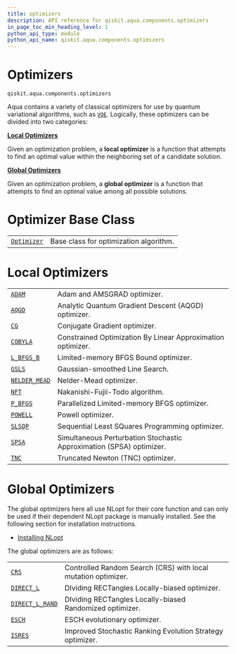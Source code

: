 ```yaml
---
title: optimizers
description: API reference for qiskit.aqua.components.optimizers
in_page_toc_min_heading_level: 1
python_api_type: module
python_api_name: qiskit.aqua.components.optimizers
---
```


<span id="module-qiskit.aqua.components.optimizers" />

<span id="qiskit-aqua-components-optimizers" />

# Optimizers

<span id="module-qiskit.aqua.components.optimizers" />

`qiskit.aqua.components.optimizers`

Aqua contains a variety of classical optimizers for use by quantum variational algorithms, such as [`VQE`](qiskit.aqua.algorithms.VQE "qiskit.aqua.algorithms.VQE"). Logically, these optimizers can be divided into two categories:

**[Local Optimizers](#local-optimizers)**

Given an optimization problem, a **local optimizer** is a function that attempts to find an optimal value within the neighboring set of a candidate solution.

**[Global Optimizers](#global-optimizers)**

Given an optimization problem, a **global optimizer** is a function that attempts to find an optimal value among all possible solutions.

# Optimizer Base Class

|                                                                                                          |                                        |
| -------------------------------------------------------------------------------------------------------- | -------------------------------------- |
| [`Optimizer`](qiskit.aqua.components.optimizers.Optimizer "qiskit.aqua.components.optimizers.Optimizer") | Base class for optimization algorithm. |

# Local Optimizers

|                                                                                                                |                                                                      |
| -------------------------------------------------------------------------------------------------------------- | -------------------------------------------------------------------- |
| [`ADAM`](qiskit.aqua.components.optimizers.ADAM "qiskit.aqua.components.optimizers.ADAM")                      | Adam and AMSGRAD optimizer.                                          |
| [`AQGD`](qiskit.aqua.components.optimizers.AQGD "qiskit.aqua.components.optimizers.AQGD")                      | Analytic Quantum Gradient Descent (AQGD) optimizer.                  |
| [`CG`](qiskit.aqua.components.optimizers.CG "qiskit.aqua.components.optimizers.CG")                            | Conjugate Gradient optimizer.                                        |
| [`COBYLA`](qiskit.aqua.components.optimizers.COBYLA "qiskit.aqua.components.optimizers.COBYLA")                | Constrained Optimization By Linear Approximation optimizer.          |
| [`L_BFGS_B`](qiskit.aqua.components.optimizers.L_BFGS_B "qiskit.aqua.components.optimizers.L_BFGS_B")          | Limited-memory BFGS Bound optimizer.                                 |
| [`GSLS`](qiskit.aqua.components.optimizers.GSLS "qiskit.aqua.components.optimizers.GSLS")                      | Gaussian-smoothed Line Search.                                       |
| [`NELDER_MEAD`](qiskit.aqua.components.optimizers.NELDER_MEAD "qiskit.aqua.components.optimizers.NELDER_MEAD") | Nelder-Mead optimizer.                                               |
| [`NFT`](qiskit.aqua.components.optimizers.NFT "qiskit.aqua.components.optimizers.NFT")                         | Nakanishi-Fujii-Todo algorithm.                                      |
| [`P_BFGS`](qiskit.aqua.components.optimizers.P_BFGS "qiskit.aqua.components.optimizers.P_BFGS")                | Parallelized Limited-memory BFGS optimizer.                          |
| [`POWELL`](qiskit.aqua.components.optimizers.POWELL "qiskit.aqua.components.optimizers.POWELL")                | Powell optimizer.                                                    |
| [`SLSQP`](qiskit.aqua.components.optimizers.SLSQP "qiskit.aqua.components.optimizers.SLSQP")                   | Sequential Least SQuares Programming optimizer.                      |
| [`SPSA`](qiskit.aqua.components.optimizers.SPSA "qiskit.aqua.components.optimizers.SPSA")                      | Simultaneous Perturbation Stochastic Approximation (SPSA) optimizer. |
| [`TNC`](qiskit.aqua.components.optimizers.TNC "qiskit.aqua.components.optimizers.TNC")                         | Truncated Newton (TNC) optimizer.                                    |

# Global Optimizers

The global optimizers here all use NLopt for their core function and can only be used if their dependent NLopt package is manually installed. See the following section for installation instructions.

*   [Installing NLopt](qiskit.aqua.components.optimizers.nlopts)

The global optimizers are as follows:

|                                                                                                                      |                                                               |
| -------------------------------------------------------------------------------------------------------------------- | ------------------------------------------------------------- |
| [`CRS`](qiskit.aqua.components.optimizers.CRS "qiskit.aqua.components.optimizers.CRS")                               | Controlled Random Search (CRS) with local mutation optimizer. |
| [`DIRECT_L`](qiskit.aqua.components.optimizers.DIRECT_L "qiskit.aqua.components.optimizers.DIRECT_L")                | DIviding RECTangles Locally-biased optimizer.                 |
| [`DIRECT_L_RAND`](qiskit.aqua.components.optimizers.DIRECT_L_RAND "qiskit.aqua.components.optimizers.DIRECT_L_RAND") | DIviding RECTangles Locally-biased Randomized optimizer.      |
| [`ESCH`](qiskit.aqua.components.optimizers.ESCH "qiskit.aqua.components.optimizers.ESCH")                            | ESCH evolutionary optimizer.                                  |
| [`ISRES`](qiskit.aqua.components.optimizers.ISRES "qiskit.aqua.components.optimizers.ISRES")                         | Improved Stochastic Ranking Evolution Strategy optimizer.     |

